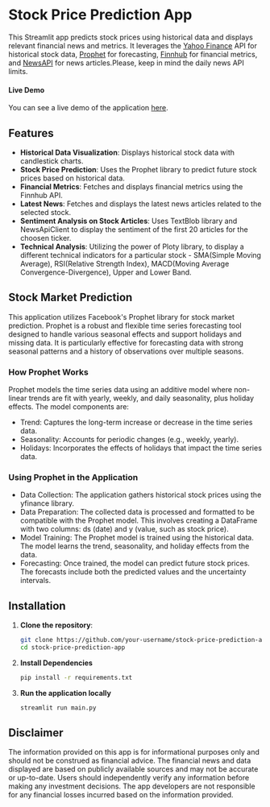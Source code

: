 # Stock Price Prediction App



This Streamlit app predicts stock prices using historical data and displays relevant financial news and metrics. It leverages the [Yahoo Finance](https://finance.yahoo.com/) API for historical stock data, [Prophet](https://facebook.github.io/prophet/docs/quick_start.html) for forecasting, [Finnhub](https://finnhub.io/) for financial metrics, and [NewsAPI](https://newsapi.org/) for news articles.Please, keep in mind the daily news API limits. 

#### Live Demo
You can see a live demo of the application [here](https://stock-market-prediction-app.streamlit.app).

## Features

- **Historical Data Visualization**: Displays historical stock data with candlestick charts.
- **Stock Price Prediction**: Uses the Prophet library to predict future stock prices based on historical data.
- **Financial Metrics**: Fetches and displays financial metrics using the Finnhub API.
- **Latest News**: Fetches and displays the latest news articles related to the selected stock.
- **Sentiment Analysis on Stock Articles**: Uses TextBlob library and NewsApiClient to display the sentiment of the first 20 articles for the choosen ticker.
- **Technical Analysis**: Utilizing the power of Ploty library, to display a different technical indicators for a particular stock - SMA(Simple Moving Average), RSI(Relative Strength Index), MACD(Moving Average Convergence-Divergence), Upper and Lower Band. 

## Stock Market Prediction

This application utilizes Facebook's Prophet library for stock market prediction. Prophet is a robust and flexible time series forecasting tool designed to handle various seasonal effects and support holidays and missing data. It is particularly effective for forecasting data with strong seasonal patterns and a history of observations over multiple seasons.

### How Prophet Works

Prophet models the time series data using an additive model where non-linear trends are fit with yearly, weekly, and daily seasonality, plus holiday effects. The model components are:

* Trend: Captures the long-term increase or decrease in the time series data.
* Seasonality: Accounts for periodic changes (e.g., weekly, yearly).
* Holidays: Incorporates the effects of holidays that impact the time series data.

### Using Prophet in the Application

* Data Collection: The application gathers historical stock prices using the yfinance library.
* Data Preparation: The collected data is processed and formatted to be compatible with the Prophet model. This involves creating a DataFrame with two columns: ds (date) and y (value, such as stock price).
* Model Training: The Prophet model is trained using the historical data. The model learns the trend, seasonality, and holiday effects from the data.
* Forecasting: Once trained, the model can predict future stock prices. The forecasts include both the predicted values and the uncertainty intervals.

## Installation

1. **Clone the repository**:

   ```bash
   git clone https://github.com/your-username/stock-price-prediction-app.git
   cd stock-price-prediction-app
   ```

2. **Install Dependencies**

    ```bash
    pip install -r requirements.txt
    ```


3. **Run the application locally**

    ```bash
    streamlit run main.py
    ```


## Disclaimer

The information provided on this app is for informational purposes only and should not be construed as financial advice. The financial news and data displayed are based on publicly available sources and may not be accurate or up-to-date. Users should independently verify any information before making any investment decisions. The app developers are not responsible for any financial losses incurred based on the information provided.


